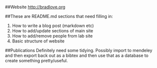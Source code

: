 ##Website http://bradlove.org 

##These are README.md sections that need filling in:

1. How to write a blog post (markdown etc)
2. How to add/update sections of main site
3. How to add/remove people from lab site
4. Basic structure of website

##Publications
Definitely need some tidying. Possibly import to mendeley and then export back out as a bibtex and then use that as a database to create something pretty/useful. 
